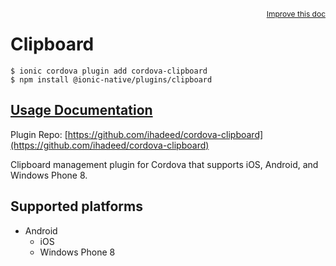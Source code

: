<a style="float:right;font-size:12px;" href="http://github.com/danielsogl/awesome-cordova-plugins/edit/master/src/@awesome-cordova-plugins/plugins/clipboard/index.ts#L1">
  Improve this doc
</a>

# Clipboard

```
$ ionic cordova plugin add cordova-clipboard
$ npm install @ionic-native/plugins/clipboard
```

## [Usage Documentation](https://ionicframework.com/docs/native/clipboard/)

Plugin Repo: [https://github.com/ihadeed/cordova-clipboard](https://github.com/ihadeed/cordova-clipboard)

Clipboard management plugin for Cordova that supports iOS, Android, and Windows Phone 8.

## Supported platforms

- Android
  - iOS
  - Windows Phone 8
  


